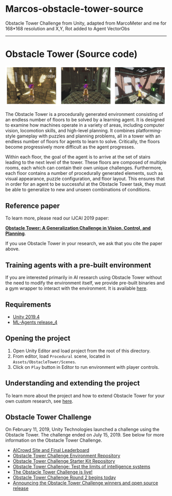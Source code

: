 # Marcos-obstacle-tower-source
Obstacle Tower Challenge from Unity, adapted from MarcoMeter and me for 168*168 resolution and X,Y, Rot added to Agent VectorObs

---------------------

# Obstacle Tower (Source code) 

![alt text](banner.png "Obstacle Tower")

The Obstacle Tower is a procedurally generated environment consisting of an endless number of floors to be solved by a learning agent. It is designed to examine how machines operate in a variety of areas, including computer vision, locomotion skills, and high-level planning. It combines platforming-style gameplay with puzzles and planning problems, all in a tower with an endless number of floors for agents to learn to solve. Critically, the floors become progressively more difficult as the agent progresses.

Within each floor, the goal of the agent is to arrive at the set of stairs leading to the next level of the tower. These floors are composed of multiple rooms, each which can contain their own unique challenges. Furthermore, each floor contains a number of procedurally generated elements, such as visual appearance, puzzle configuration, and floor layout. This ensures that in order for an agent to be successful at the Obstacle Tower task, they must be able to generalize to new and unseen combinations of conditions.

## Reference paper

To learn more, please read our IJCAI 2019 paper:

[**Obstacle Tower: A Generalization Challenge in Vision, Control, and Planning**](https://arxiv.org/abs/1902.01378).

If you use Obstacle Tower in your research, we ask that you cite the paper above.

## Training agents with a pre-built environment

If you are interested primarily in AI research using Obstacle Tower without the need to modify the environment itself, we provide pre-built binaries and a gym wrapper to interact with the environment. It is available [here](https://github.com/Unity-Technologies/obstacle-tower-env).

## Requirements

* [Unity 2019.4](https://unity3d.com/get-unity/download)
* [ML-Agents release_4](https://github.com/Unity-Technologies/ml-agents/tree/release_4)

## Opening the project

1. Open Unity Editor and load project from the root of this directory.
2. From editor, load `Procedural` scene, located in `Assets/ObstacleTower/Scenes`.
3. Click on `Play` button in Editor to run environment with player controls.

## Understanding and extending the project

To learn more about the project and how to extend Obstacle Tower for your own custom research, see [here](extending.md).

## Obstacle Tower Challenge

On February 11, 2019, Unity Technologies launched a challenge using the Obstacle Tower. The challenge ended on July 15, 2019. See below for more information on the Obstacle Tower Challenge.

* [AICrowd Site and Final Leaderboard](https://www.aicrowd.com/challenges/unity-obstacle-tower-challenge)
* [Obstacle Tower Challenge Environment Repository](https://github.com/Unity-Technologies/obstacle-tower-env)
* [Obstacle Tower Challenge Starter Kit Repository](https://github.com/Unity-Technologies/obstacle-tower-challenge)
* [Obstacle Tower Challenge: Test the limits of intelligence systems](https://blogs.unity3d.com/2019/01/28/obstacle-tower-challenge-test-the-limits-of-intelligence-systems/)
* [The Obstacle Tower Challenge is live!](https://blogs.unity3d.com/2019/02/18/the-obstacle-tower-challenge-is-live/)
* [Obstacle Tower Challenge Round 2 begins today](https://blogs.unity3d.com/2019/05/15/obstacle-tower-challenge-round-2-begins-today/)
* [Announcing the Obstacle Tower Challenge winners and open source release](https://blogs.unity3d.com/2019/08/07/announcing-the-obstacle-tower-challenge-winners-and-open-source-release)
